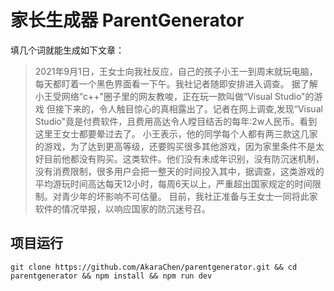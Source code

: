 # 家长生成器 ParentGenerator #

填几个词就能生成如下文章：

> 2021年9月1日，王女士向我社反应，自己的孩子小王一到周末就玩电脑，每天都盯着一个黑色界面看一下午。我社记者随即安排进入调查。
> 据了解小王受网络“c++"圈子里的网友教唆，正在玩一款叫做“Visual Studio"的游戏
> 但接下来的，令人触目惊心的真相露出了。记者在网上调查,发现“Visual Studio"竟是付费软件，且费用高达令人瞠目结舌的每年:2w人民币。看到这里王女士都要晕过去了。
> 小王表示，他的同学每个人都有两三款这几家的游戏，为了达到更高等级，还要购买很多其他游戏，因为家里条件不是太好目前他都没有购买。这类软件。他们没有未成年识别，没有防沉迷机制，没有消费限制，很多用户会把一整天的时间投入其中，据调查，这类游戏的平均游玩时间高达每天12小时，每周6天以上，严重超出国家规定的时间限制。对青少年的坏影响不可估量。
> 目前，我社正准备与王女士一同将此家软件的情况举报，以响应国家的防沉迷号召。

## 项目运行 ##

`git clone https://github.com/AkaraChen/parentgenerator.git && cd parentgenerator && npm install && npm run dev`